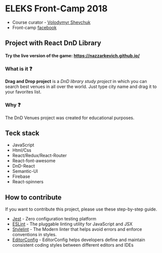 # ELEKS Front-Camp 2018

* Course curator - [Volodymyr Shevchuk](https://github.com/dosandk)
* Front-camp [facebook](https://www.facebook.com/groups/270300106928894)

## Project with React DnD Library

#### Try the live version of the game: https://nazzarkevich.github.io/

### What is it ❓
**Drag and Drop project** is a *DnD library study project* in which you can search best venues in all over the world. Just type city name and drag it to your favorites list.

### Why ❓
The DnD Venues project was created for educational purposes.

## Teck stack

* JavaScript
* Html/Css
* React/Redux/React-Router
* React-font-awesome
* DnD-React
* Semantic-UI
* Firebase
* React-spinners

## How to contribute

If you want to contribute this project, please use these step-by-step guide.

* [Jest](https://jestjs.io) - Zero configuration testing platform
* [ESLint](https://eslint.org/) - The pluggable linting utility for JavaScript and JSX
* [Stylelint](https://stylelint.io/) - The Modern linter that helps avoid errors and enforce conventions in styles.
* [EditorConfig](https://editorconfig.org/) - EditorConfig helps developers define and maintain consistent coding styles between different editors and IDEs
